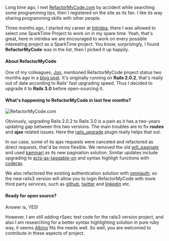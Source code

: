 Long time ago, I met [RefactorMyCode.com](http://refactormycode.com) by accident while searching some programming tips, then I registered on the site as its fan. I like its way sharing programming skills with other people. 

Three months ago, I started my career at [Intridea](http://intridea.com), there I was allowed to select one SparkTime Project to work on in my spare time. Yeah, that's great, here in intridea we are encouraged to work on every possible interesting project as a SparkTime project. You know, surprisingly, I found **RefactorMyCode** was in the list, then I picked it up happily.

#### **About RefactorMyCode** ####

One of my colleagues, [Jon](http://intridea.com/about/people/jonbishop), mentioned RefactorMyCode project status two months ago in a [blog post](http://intridea.com/2011/4/18/-refactormycode-lives-on-open-source-coming-soon). It's originally running on **Rails 2.0.2**, that's really out of date according to Rails' fast upgrading speed. Thus I decided to upgrade it to **Rails 3.0** before open-sourcing it.

#### **What's happening to RefactorMyCode in last few months?** ####

![RefactorMyCode.com](https://img.skitch.com/20110628-x8pwpuuba4dmkg4kr4fdf9xua5.jpg)

Obviously, upgrading Rails 2.0.2 to Rails 3.0 is a pain as it has a two-years updating gap between this two versions. The main troubles are to fix **routes** and **ajax** related issues. Here the [rails_upgrade](https://github.com/jm/rails_upgrade) plugin really helps that out. 

In our case, some of its ajax requests were canceled and refactored as direct requests, that'd be more flexible. We removed the old [will_paginate](https://github.com/mislav/will_paginate) and used [kaminari](https://github.com/amatsuda/kaminari) as its new pagination solution. Similar updates include upgrading to [acts-as-taggable-on](https://github.com/mbleigh/acts-as-taggable-on) and syntax highligh functions with [coderay](http://coderay.rubychan.de/).

We also refactored the existing authentication solution with [omniauth](https://github.com/intridea/omniauth), so the new rails3 version will allow you to login RefactorMyCode with more third party services, such as [github](http://github.com), [twitter](http://twitter.com) and [linkedin](http://linkedin.com) etc.

#### **Ready for open source?** ####

Answer is, YES! 

However, I am still adding rSpec test code for the rails3 version project, and also I am researching for a better syntax highlighting solution in pure ruby way, it seems [Albino](https://github.com/github/albino) fits the needs well. So well, you are welcomed to contribute in these aspects of project.


